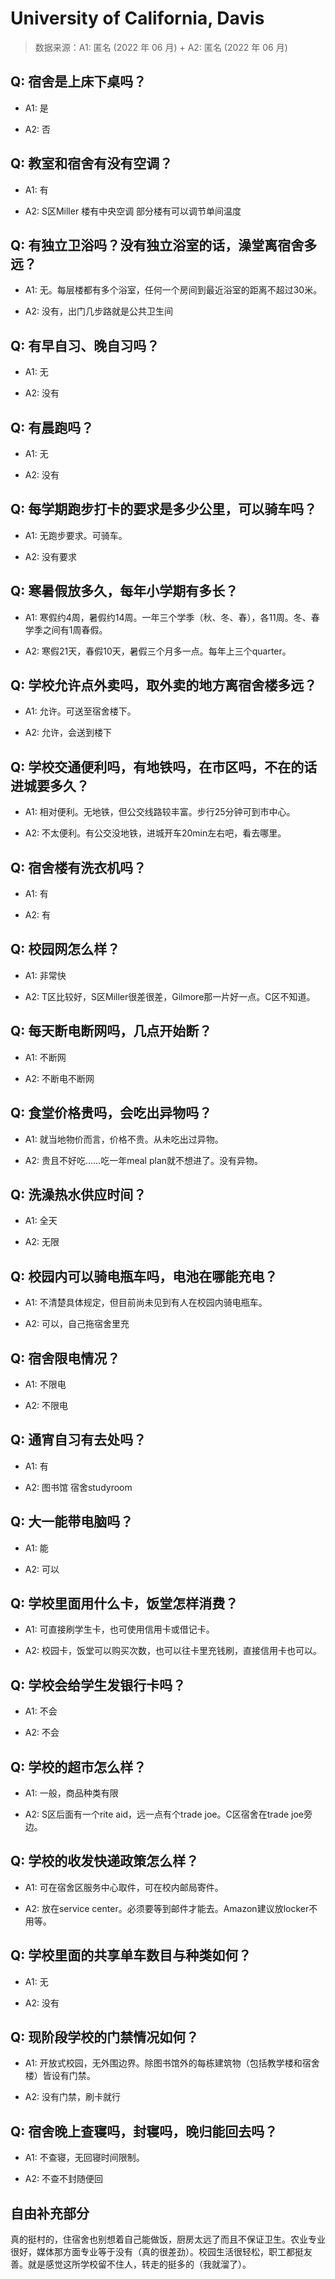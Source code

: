 # University of California, Davis

> 数据来源：A1: 匿名 (2022 年 06 月) + A2: 匿名 (2022 年 06 月)

## Q: 宿舍是上床下桌吗？

- A1: 是

- A2: 否

## Q: 教室和宿舍有没有空调？

- A1: 有

- A2: S区Miller 楼有中央空调 部分楼有可以调节单间温度

## Q: 有独立卫浴吗？没有独立浴室的话，澡堂离宿舍多远？

- A1: 无。每层楼都有多个浴室，任何一个房间到最近浴室的距离不超过30米。

- A2: 没有，出门几步路就是公共卫生间

## Q: 有早自习、晚自习吗？

- A1: 无

- A2: 没有

## Q: 有晨跑吗？

- A1: 无

- A2: 没有

## Q: 每学期跑步打卡的要求是多少公里，可以骑车吗？

- A1: 无跑步要求。可骑车。

- A2: 没有要求

## Q: 寒暑假放多久，每年小学期有多长？

- A1: 寒假约4周，暑假约14周。一年三个学季（秋、冬、春），各11周。冬、春学季之间有1周春假。

- A2: 寒假21天，春假10天，暑假三个月多一点。每年上三个quarter。

## Q: 学校允许点外卖吗，取外卖的地方离宿舍楼多远？

- A1: 允许。可送至宿舍楼下。

- A2: 允许，会送到楼下

## Q: 学校交通便利吗，有地铁吗，在市区吗，不在的话进城要多久？

- A1: 相对便利。无地铁，但公交线路较丰富。步行25分钟可到市中心。

- A2: 不太便利。有公交没地铁，进城开车20min左右吧，看去哪里。

## Q: 宿舍楼有洗衣机吗？

- A1: 有

- A2: 有

## Q: 校园网怎么样？

- A1: 非常快

- A2: T区比较好，S区Miller很差很差，Gilmore那一片好一点。C区不知道。

## Q: 每天断电断网吗，几点开始断？

- A1: 不断网

- A2: 不断电不断网

## Q: 食堂价格贵吗，会吃出异物吗？

- A1: 就当地物价而言，价格不贵。从未吃出过异物。

- A2: 贵且不好吃……吃一年meal plan就不想进了。没有异物。

## Q: 洗澡热水供应时间？

- A1: 全天

- A2: 无限

## Q: 校园内可以骑电瓶车吗，电池在哪能充电？

- A1: 不清楚具体规定，但目前尚未见到有人在校园内骑电瓶车。

- A2: 可以，自己拖宿舍里充

## Q: 宿舍限电情况？

- A1: 不限电

- A2: 不限电

## Q: 通宵自习有去处吗？

- A1: 有

- A2: 图书馆 宿舍studyroom

## Q: 大一能带电脑吗？

- A1: 能

- A2: 可以

## Q: 学校里面用什么卡，饭堂怎样消费？

- A1: 可直接刷学生卡，也可使用信用卡或借记卡。

- A2: 校园卡，饭堂可以购买次数，也可以往卡里充钱刷，直接信用卡也可以。

## Q: 学校会给学生发银行卡吗？

- A1: 不会

- A2: 不会

## Q: 学校的超市怎么样？

- A1: 一般，商品种类有限

- A2: S区后面有一个rite aid，远一点有个trade joe。C区宿舍在trade joe旁边。

## Q: 学校的收发快递政策怎么样？

- A1: 可在宿舍区服务中心取件，可在校内邮局寄件。

- A2: 放在service center。必须要等到邮件才能去。Amazon建议放locker不用等。

## Q: 学校里面的共享单车数目与种类如何？

- A1: 无

- A2: 没有

## Q: 现阶段学校的门禁情况如何？

- A1: 开放式校园，无外围边界。除图书馆外的每栋建筑物（包括教学楼和宿舍楼）皆设有门禁。

- A2: 没有门禁，刷卡就行

## Q: 宿舍晚上查寝吗，封寝吗，晚归能回去吗？

- A1: 不查寝，无回寝时间限制。

- A2: 不查不封随便回

## 自由补充部分

真的挺村的，住宿舍也别想着自己能做饭，厨房太远了而且不保证卫生。农业专业很好，媒体那方面专业等于没有（真的很差劲）。校园生活很轻松，职工都挺友善。就是感觉这所学校留不住人，转走的挺多的（我就溜了）。